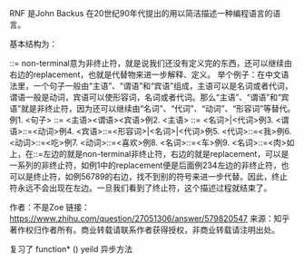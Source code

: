 RNF 是John Backus 在20世纪90年代提出的用以简洁描述一种编程语言的语言。

基本结构为：

<non-terminal> ::= <replacement>
non-terminal意为非终止符，就是说我们还没有定义完的东西，还可以继续由右边的replacement，也就是代替物来进一步解释、定义。
举个例子：在中文语法里，一个句子一般由“主语”、“谓语”和“宾语”组成，主语可以是名词或者代词，谓语一般是动词，宾语可以使形容词，名词或者代词。那么“主语”、“谓语”和“宾语”就是非终止符，因为还可以继续由“名词”、“代词”、“动词”、“形容词”等替代。例1. <句子> ::= <主语><谓语><宾语>例2. <主语> ::= <名词>|<代词>例3. <谓语>::=<动词>例4. <宾语>::=<形容词>|<名词>|<代词>例5. <代词>::=<我>例6. <动词>::=<吃>例7. <动词>::=<喜欢>例8. <名词>::=<车>例9. <名词>::=<肉>如上，在::=左边的就是non-terminal非终止符，右边的就是replacement，可以是一系列的非终止符，如例1中的replacement便是后面例234左边的非终止符，也可以是终止符，如例56789的右边，找不到别的符号来进一步代替。因此，终止符永远不会出现在左边。一旦我们看到了终止符，这个描述过程就结束了。

作者：不是Zoe
链接：https://www.zhihu.com/question/27051306/answer/579820547
来源：知乎
著作权归作者所有。商业转载请联系作者获得授权，非商业转载请注明出处。


复习了 
function* ()
yeild 
异步方法
